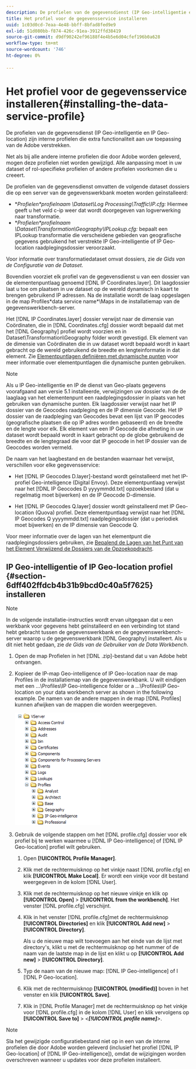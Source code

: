 ```yaml
---
description: De profielen van de gegevensdienst (IP Geo-intelligentie en IP Geo-location) zijn interne profielen die extra functionaliteit aan uw toepassing van de Adobe verstrekken.
title: Het profiel voor de gegevensservice installeren
uuid: 1c03d0cd-7eaa-4e48-bbff-8bfad8fed9e9
exl-id: 51d080bb-f874-426c-91ea-3912ffd38419
source-git-commit: d9df90242ef96188f4e4b5e6d04cfef196b0a628
workflow-type: tm+mt
source-wordcount: '746'
ht-degree: 0%

---
```


# Het profiel voor de gegevensservice installeren{#installing-the-data-service-profile}

De profielen van de gegevensdienst (IP Geo-intelligentie en IP Geo-location) zijn interne profielen die extra functionaliteit aan uw toepassing van de Adobe verstrekken.

Net als bij alle andere interne profielen die door Adobe worden geleverd, mogen deze profielen niet worden gewijzigd. Alle aanpassing moet in uw dataset of rol-specifieke profielen of andere profielen voorkomen die u creeert.

De profielen van de gegevensdienst omvatten de volgende dataset dossiers die op een server van de gegevenswerkbank moeten worden geïnstalleerd:

* **Profielen\*profielnaam *\Dataset\Log Processing\Traffic\IP.cfg:** Hiermee geeft u het veld c-ip weer dat wordt doorgegeven van logverwerking naar transformatie.
* **Profielen\*profielnaam *\Dataset\Transformation\Geography\IPLookup.cfg:** bepaalt een IPLookup transformatie die verscheidene gebieden van geografische gegevens gebruikend het verstrekte IP Geo-intelligentie of IP Geo-location raadplegingsdossier veroorzaakt.

Voor informatie over transformatiedataset omvat dossiers, zie *de Gids van de Configuratie van de Dataset*.

Bovendien voorziet elk profiel van de gegevensdienst u van een dossier van de elementenpuntlaag genoemd [!DNL IP Coordinates.layer]. Dit laagdossier laat u toe om plaatsen in uw dataset op de wereld dynamisch in kaart te brengen gebruikend IP adressen. Na de installatie wordt de laag opgeslagen in de map Profiles\*data service name*\Maps in de installatiemap van de gegevenswerkbench-server.

Het [!DNL IP Coordinates.layer] dossier verwijst naar de dimensie van Coördinaten, die in [!DNL Coordinates.cfg] dossier wordt bepaald dat met het [!DNL Geography] profiel wordt voorzien en in Dataset\Transformation\Geography folder wordt gevestigd. Elk element van de dimensie van Coördinaten die in uw dataset wordt bepaald wordt in kaart gebracht op de wereld gebruikend de breedte en lengteinformatie in dat element. Zie [Elementpuntlagen definiëren met dynamische punten](../../../../home/c-geo-oview/c-wk-img-lyrs/c-elmt-pt-lyrs/c-elmt-pt-lyrs-ref-lkp-files/c-elmt-pt-lyr-file-frmt/c-dyn-pts.md#concept-77ae65bedc3f465489bc135ae7e3c2f3) voor meer informatie over elementpuntlagen die dynamische punten gebruiken.

>[!NOTE]
>
>Als u IP Geo-intelligentie en IP de dienst van Geo-plaats gegevens voorafgaand aan versie 5.1 installeerde, verwijzingen uw dossier van de de laaglaag van het elementenpunt een raadplegingsdossier in plaats van het gebruiken van dynamische punten. Elk laagdossier verwijst naar het IP dossier van de Geocodes raadpleging en de IP dimensie Geocode. Het IP dossier van de raadpleging van Geocodes bevat een lijst van IP geocodes (geografische plaatsen die op IP adres worden gebaseerd) en de breedte en de lengte voor elk. Elk element van een IP Geocode die afmeting in uw dataset wordt bepaald wordt in kaart gebracht op de globe gebruikend de breedte en de lengtegraad die voor dat IP geocode in het IP dossier van de Geocodes worden vermeld.

De naam van het laagbestand en de bestanden waarnaar het verwijst, verschillen voor elke gegevensservice:

* Het [!DNL IP Geocodes D.layer]-bestand wordt geïnstalleerd met het IP-profiel Geo-intelligence (Digital Envoy). Deze elementpuntlaag verwijst naar het [!DNL IP Geocodes D yyyymmdd.txt] opzoekbestand (dat u regelmatig moet bijwerken) en de IP Geocode D-dimensie.

* Het [!DNL IP Geocodes Q.layer] dossier wordt geïnstalleerd met IP Geo-location (Quova) profiel. Deze elementpuntlaag verwijst naar het [!DNL IP Geocodes Q yyyymmdd.txt] raadplegingsdossier (dat u periodiek moet bijwerken) en de IP dimensie van Geocode Q.

Voor meer informatie over de lagen van het elementpunt die raadplegingsdossiers gebruiken, zie [Bepalend de Lagen van het Punt van het Element Verwijzend de Dossiers van de Opzoekopdracht](../../../../home/c-geo-oview/c-wk-img-lyrs/c-elmt-pt-lyrs/c-elmt-pt-lyrs-ref-lkp-files/c-elmt-pt-lyrs-ref-lkp-files.md#concept-c40bd0890a984112bce831b596827f0f).

## IP Geo-intelligentie of IP Geo-location profiel {#section-6dff402ffdcb4b31b9bcd0c40a5f7625} installeren

>[!NOTE]
>
>In de volgende installatie-instructies wordt ervan uitgegaan dat u een werkbank voor gegevens hebt geïnstalleerd en een verbinding tot stand hebt gebracht tussen de gegevenswerkbank en de gegevenswerkbench-server waarop u de gegevenswerkbank [!DNL Geography] installeert. Als u dit niet hebt gedaan, zie *de Gids van de Gebruiker van de Data Workbench*.

1. Open de map Profielen in het [!DNL .zip]-bestand dat u van Adobe hebt ontvangen.
1. Kopieer de IP-map Geo-intelligence of IP Geo-location naar de map Profiles in de installatiemap van de gegevenswerkbank. U wilt eindigen met een ...\Profiles\IP Geo-intelligence folder or a ...\Profiles\IP Geo-location on your data workbench server as shown in the following example. De namen van de andere mappen in de map [!DNL Profiles] kunnen afwijken van de mappen die worden weergegeven.

   ![](assets/Geo_installProfiles_dirIP.png)

1. Gebruik de volgende stappen om het [!DNL profile.cfg] dossier voor elk profiel bij te werken waarmee u [!DNL IP Geo-intelligence] of [!DNL IP Geo-location] profiel wilt gebruiken.

   1. Open **[!UICONTROL Profile Manager]**.
   1. Klik met de rechtermuisknop op het vinkje naast [!DNL profile.cfg] en klik **[!UICONTROL Make Local]**. Er wordt een vinkje voor dit bestand weergegeven in de kolom [!DNL User].

   1. Klik met de rechtermuisknop op het nieuwe vinkje en klik op **[!UICONTROL Open]** > **[!UICONTROL from the workbench]**. Het venster [!DNL profile.cfg] verschijnt.

   1. Klik in het venster [!DNL profile.cfg]met de rechtermuisknop **[!UICONTROL Directories]** en klik **[!UICONTROL Add new]** > **[!UICONTROL Directory]**.

      Als u de nieuwe map wilt toevoegen aan het einde van de lijst met directory&#39;s, klikt u met de rechtermuisknop op het nummer of de naam van de laatste map in de lijst en klikt u op **[!UICONTROL Add new]** > **[!UICONTROL Directory]**.

   1. Typ de naam van de nieuwe map: [!DNL IP Geo-intelligence] of I [!DNL P Geo-location].

   1. Klik met de rechtermuisknop **[!UICONTROL (modified)]** boven in het venster en klik **[!UICONTROL Save]**.

   1. Klik in [!DNL Profile Manager] met de rechtermuisknop op het vinkje voor [!DNL profile.cfg] in de kolom [!DNL User] en klik vervolgens op **[!UICONTROL Save to]** > *&lt;**[!UICONTROL profile name]**>*.

>[!NOTE]
>
>Sla het gewijzigde configuratiebestand niet op in een van de interne profielen die door Adobe worden geleverd (inclusief het profiel [!DNL IP Geo-location] of [!DNL IP Geo-intelligence]), omdat de wijzigingen worden overschreven wanneer u updates voor deze profielen installeert.
